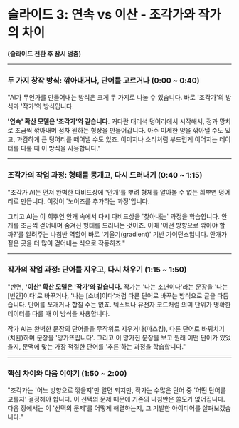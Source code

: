 # 슬라이드 3: 연속 vs 이산 - 조각가와 작가의 차이

**(슬라이드 전환 후 잠시 멈춤)**

---

### **두 가지 창작 방식: 깎아내거나, 단어를 고르거나 (0:00 ~ 0:40)**

"AI가 무언가를 만들어내는 방식은 크게 두 가지로 나눌 수 있습니다. 바로 '조각가'의 방식과 '작가'의 방식입니다.

**'연속' 확산 모델은 '조각가'와 같습니다.**
커다란 대리석 덩어리에서 시작해서, 정과 망치로 조금씩 깎아내며 점차 원하는 형상을 만들어갑니다. 아주 미세한 양을 깎아낼 수도 있고, 과감하게 큰 덩어리를 떼어낼 수도 있죠. 이미지나 소리처럼 부드럽게 이어지는 데이터를 다룰 때 이 방식을 사용합니다."

---

### **조각가의 작업 과정: 형태를 뭉개고, 다시 드러내기 (0:40 ~ 1:15)**

"조각가 AI는 먼저 완벽한 다비드상에 '안개'를 뿌려 형체를 알아볼 수 없는 희뿌연 덩어리로 만듭니다. 이것이 '노이즈를 추가하는 과정'입니다.

그리고 AI는 이 희뿌연 안개 속에서 다시 다비드상을 '찾아내는' 과정을 학습합니다. 안개를 조금씩 걷어내며 숨겨진 형태를 드러내는 것이죠. 이때 '어떤 방향으로 깎아야 할까?'를 알려주는 나침반 역할이 바로 '기울기(gradient)' 기반 가이던스입니다. 안개가 짙은 곳을 더 많이 걷어내는 식으로 작동하죠."

---

### **작가의 작업 과정: 단어를 지우고, 다시 채우기 (1:15 ~ 1:50)**

"반면, **'이산' 확산 모델은 '작가'와 같습니다.**
작가는 '나는 소년이다'라는 문장을 '나는 [빈칸]이다'로 바꾸거나, '나는 [소녀]이다'처럼 다른 단어로 바꾸는 방식으로 글을 다듬습니다. 단어를 쪼개거나 합칠 수는 없죠. 텍스트나 유전자 코드처럼 의미 단위가 명확한 데이터를 다룰 때 이 방식을 사용합니다.

작가 AI는 완벽한 문장의 단어들을 무작위로 지우거나(마스킹), 다른 단어로 바꿔치기(치환)하며 문장을 '망가뜨립니다'. 그리고 이 망가진 문장을 보고 원래 어떤 단어가 있었을지, 문맥에 맞는 가장 적절한 단어를 '추론'하는 과정을 학습합니다."

---

### **핵심 차이와 다음 이야기 (1:50 ~ 2:00)**

"조각가는 '어느 방향으로 깎을지'만 알면 되지만, 작가는 수많은 단어 중 '어떤 단어를 고를지' 결정해야 합니다. 이 선택의 문제 때문에 기존의 나침반은 쓸모가 없어집니다. 다음 장에서는 이 '선택의 문제'를 어떻게 해결하는지, 그 기발한 아이디어를 살펴보겠습니다."
